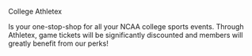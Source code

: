  College Athletex

Is your one-stop-shop for all your NCAA college sports events. Through Athletex, game tickets will be significantly discounted and members will greatly benefit from our perks!
